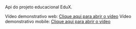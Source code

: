 Api do projeto educacional EduX.

Vídeo demonstrativo web: [Clique aqui para abrir o vídeo](https://drive.google.com/file/d/1R_pl6c3PTH8FUQw5wSUzCGDnG4nhv4aO/view?usp=sharing)
Vídeo demonstrativo mobile: [Clique aqui para abrir o vídeo](https://drive.google.com/file/d/11kT7yGfBklRIm56ve11UtXZKAtH9UfJU/view?usp=sharing)
